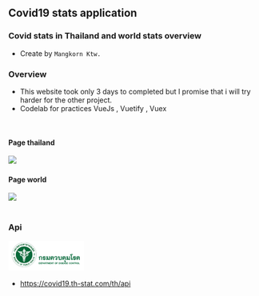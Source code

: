 ## Covid19 stats application


### Covid stats in Thailand and world stats overview
- Create by `Mangkorn Ktw.`


### Overview
- This website took only 3 days to completed but I promise that i will try harder for the other project.
- Codelab for practices VueJs , Vuetify , Vuex

<br/>

#### Page thailand
<img src="/resource/app_page1.gif" style="width: 30%;">

<br/>

#### Page world
<img src="/resource/app_page2_fix.gif" style="width: 30%;">



<br/>
<br/>

### Api
<img src="/resource/api_pic1.PNG" style="width: 30%;">

- https://covid19.th-stat.com/th/api
